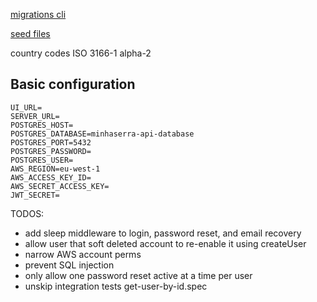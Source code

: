 [migrations cli](https://knexjs.org/guide/migrations.html#migration-cli)

[seed files](https://knexjs.org/guide/migrations.html#seed-files)

country codes ISO 3166-1 alpha-2

## Basic configuration

```
UI_URL=
SERVER_URL=
POSTGRES_HOST=
POSTGRES_DATABASE=minhaserra-api-database
POSTGRES_PORT=5432
POSTGRES_PASSWORD=
POSTGRES_USER=
AWS_REGION=eu-west-1
AWS_ACCESS_KEY_ID=
AWS_SECRET_ACCESS_KEY=
JWT_SECRET=
```

TODOS:

- add sleep middleware to login, password reset, and email recovery
- allow user that soft deleted account to re-enable it using createUser
- narrow AWS account perms
- prevent SQL injection
- only allow one password reset active at a time per user
- unskip integration tests get-user-by-id.spec
